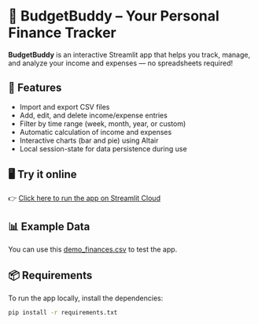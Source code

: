 # 💸 BudgetBuddy – Your Personal Finance Tracker

**BudgetBuddy** is an interactive Streamlit app that helps you track, manage, and analyze your income and expenses — no spreadsheets required!

## 🚀 Features

- Import and export CSV files
- Add, edit, and delete income/expense entries
- Filter by time range (week, month, year, or custom)
- Automatic calculation of income and expenses
- Interactive charts (bar and pie) using Altair
- Local session-state for data persistence during use

## 🖥️ Try it online

👉 [Click here to run the app on Streamlit Cloud](https://the-budget-buddy.streamlit.app/)


## 📊 Example Data

You can use this [demo_finances.csv](./data/demo_finances.csv) to test the app.


## 📦 Requirements

To run the app locally, install the dependencies:

```bash
pip install -r requirements.txt
